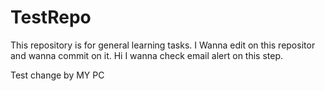 # TestRepo
This repository is for general learning tasks.
I Wanna edit on this repositor and wanna commit on it.
Hi I wanna check email alert on this step.

Test change by MY PC
